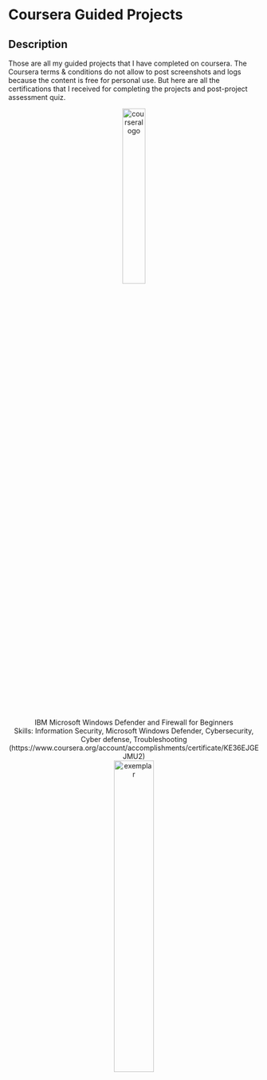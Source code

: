 <h1>Coursera Guided Projects</h1>



<h2>Description</h2>
Those are all my guided projects that I have completed on coursera. The Coursera terms & conditions do not allow to post screenshots and logs because the content is free for personal use. But here are all the certifications that I received for completing the projects and post-project assessment quiz.
<br />

<p align="center">
<img src="https://external-content.duckduckgo.com/iu/?u=https%3A%2F%2Fmedia.giphy.com%2Favatars%2FCoursera%2FTed0KExRoBIq.png&f=1&nofb=1&ipt=25c59c0aa8206976fc3d8971ff1aa150d32aa388666e8ef2123b83069e33c196&ipo=images" height="30%" width="30%" alt="courseralogo"/>
<br />
<br />
<br />
<br />
IBM Microsoft Windows Defender and Firewall for Beginners <br />
Skills: Information Security, Microsoft Windows Defender, Cybersecurity, Cyber defense, Troubleshooting <br />
 (https://www.coursera.org/account/accomplishments/certificate/KE36EJGEJMU2)<br/>
<img src="https://i.imgur.com/3cgkMsz.png" height="40%" width="40%" alt="exemplar"/>
<br />

<!--
 ```diff
- text in red
+ text in green
! text in orange
# text in gray
@@ text in purple (and bold)@@
```
--!>
